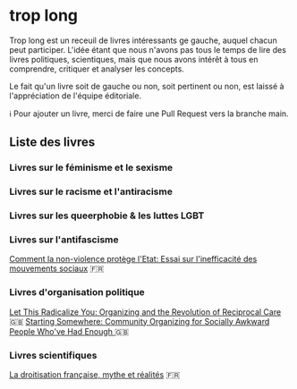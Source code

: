 # trop long

Trop long est un receuil de livres intéressants ge gauche, auquel chacun peut participer. L'idée étant que nous n'avons pas tous le temps de lire des livres politiques, scientiques, mais que nous avons intérêt à tous en comprendre, critiquer et analyser les concepts.

Le fait qu'un livre soit de gauche ou non, soit pertinent ou non, est laissé à l'appréciation de l'équipe éditoriale.

ℹ️ Pour ajouter un livre, merci de faire une Pull Request vers la branche main.

## Liste des livres

### Livres sur le féminisme et le sexisme

### Livres sur le racisme et l'antiracisme

### Livres sur les queerphobie & les luttes LGBT

### Livres sur l'antifascisme
[Comment la non-violence protège l'Etat: Essai sur l'inefficacité des mouvements sociaux](livres/CommentLaNonViolenceProtegeLetat.md) 🇫🇷

### Livres d'organisation politique
[Let This Radicalize You: Organizing and the Revolution of Reciprocal Care](livres/LetThisRadicalizeYou.md) 🇬🇧
[Starting Somewhere: Community Organizing for Socially Awkward People Who've Had Enough ](livres/StartingSomewhere.md) 🇬🇧

### Livres scientifiques
[La droitisation française, mythe et réalités](livres/LaDroitisationFrancaise.md) 🇫🇷 
